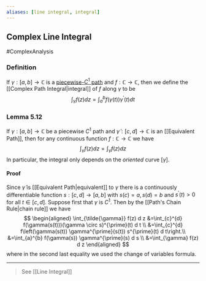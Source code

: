 ```yaml
---
aliases: [line integral, integral]
---
```

## Complex Line Integral
#ComplexAnalysis 

### Definition
If $\gamma:[a, b] \rightarrow \mathbb{C}$ is a [piecewise-$C^1$ path](Path%20Differentiable.md#Piecewise%20C1) and $f: \mathbb{C} \rightarrow \mathbb{C}$, then we define the [[Complex Path Integral|integral]] of $f$ along $\gamma$ to be
$$
\int_{\gamma} f(z) d z=\int_{a}^{b} f(\gamma(t)) \gamma^{\prime}(t) d t
$$

### Lemma 5.12
If $\gamma:[a, b] \rightarrow \mathbb{C}$ be a piecewise $C^{1}$ path and $\tilde{\gamma}:[c, d] \rightarrow \mathbb{C}$ is an [[Equivalent Path]], then for any continuous function $f: \mathbb{C} \rightarrow \mathbb{C}$ we have
$$
\int_{\gamma} f(z) d z=\int_{\tilde{\gamma}} f(z) d z
$$
In particular, the integral only depends on the *oriented* curve $[\gamma]$.

#### Proof
Since $\tilde{\gamma}$ is [[Equivalent Path|equivalent]] to $\gamma$ there is a continuously differentiable function $s:[c, d] \rightarrow[a, b]$ with $s(c)=a, s(d)=b$ and $s^{\prime}(t)>0$ for all $t \in[c, d] .$ Suppose first that $\gamma$ is $C^{1}$. Then by the [[Path's Chain Rule|chain rule]] we have
$$
\begin{aligned}
\int_{\tilde{\gamma}} f(z) d z &=\int_{c}^{d} f(\gamma(s(t)))(\gamma \circ s)^{\prime}(t) d t \\
&=\int_{c}^{d} f\left(\gamma(s(t)) \gamma^{\prime}(s(t)) s^{\prime}(t) d t\right.\\
&=\int_{a}^{b} f(\gamma(s)) \gamma^{\prime}(s) d s \\
&=\int_{\gamma} f(z) d z
\end{aligned}
$$
where in the second last equality we used the change of variables formula.

---
> See [[Line Integral]]